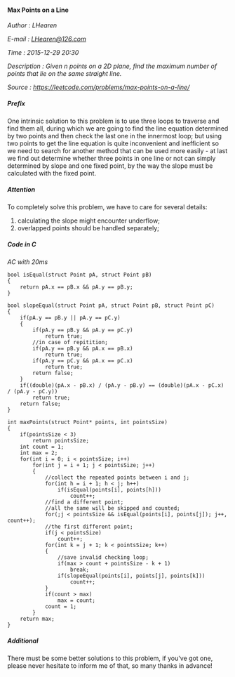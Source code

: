 #### Max Points on a Line

*Author      : LHearen*

*E-mail      : LHearen@126.com*

*Time        : 2015-12-29 20:30*

*Description : Given n points on a 2D plane, find the maximum number of points that lie on the same straight line.*

*Source      : https://leetcode.com/problems/max-points-on-a-line/*

##### Prefix 
One intrinsic solution to this problem is to use three loops to traverse and find them all, during which we are going to find the line equation determined by two points and then check the last one in the innermost loop; but using two points to get the line equation is quite inconvenient and inefficient so we need to search for another method that can be used more easily - at last we find out determine whether three points in one line or not can simply determined by slope and one fixed point, by the way the slope must be calculated with the fixed point.

##### Attention
To completely solve this problem, we have to care for several details:

1. calculating the slope might encounter underflow;
2. overlapped points should be handled separately;

##### Code in C
*AC with 20ms*
```
bool isEqual(struct Point pA, struct Point pB)
{
    return pA.x == pB.x && pA.y == pB.y;
}

bool slopeEqual(struct Point pA, struct Point pB, struct Point pC)
{
    if(pA.y == pB.y || pA.y == pC.y)
    {
        if(pA.y == pB.y && pA.y == pC.y)
            return true;
        //in case of repitition;
        if(pA.y == pB.y && pA.x == pB.x)
            return true;
        if(pA.y == pC.y && pA.x == pC.x)
            return true;
        return false;
    }
    if((double)(pA.x - pB.x) / (pA.y - pB.y) == (double)(pA.x - pC.x) / (pA.y - pC.y))
        return true;
    return false;
}

int maxPoints(struct Point* points, int pointsSize)
{
    if(pointsSize < 3)
        return pointsSize;
    int count = 1;
    int max = 2;
    for(int i = 0; i < pointsSize; i++)
        for(int j = i + 1; j < pointsSize; j++)
        {
            //collect the repeated points between i and j;
            for(int h = i + 1; h < j; h++)
                if(isEqual(points[i], points[h]))
                    count++;
            //find a different point;
            //all the same will be skipped and counted;
            for(;j < pointsSize && isEqual(points[i], points[j]); j++, count++);
            //the first different point;
            if(j < pointsSize)
                count++; 
            for(int k = j + 1; k < pointsSize; k++)
            {
                //save invalid checking loop;
                if(max > count + pointsSize - k + 1)
                    break;
                if(slopeEqual(points[i], points[j], points[k]))
                    count++;
            }
            if(count > max)
                max = count;
            count = 1;
        }
    return max;
}

```

##### Additional
There must be some better solutions to this problem, if you've got one, please never hesitate to inform me of that, so many thanks in advance!
